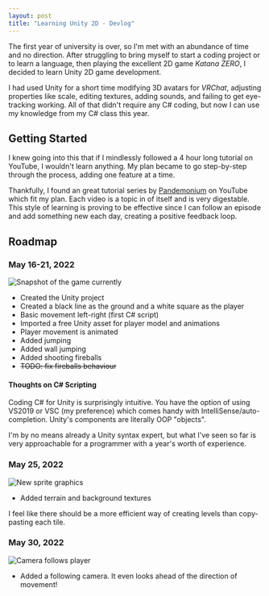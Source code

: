 ```yaml
---
layout: post
title: "Learning Unity 2D - Devlog"
---
```


The first year of university is over, so I'm met with an abundance of time and no direction. After struggling to bring myself to start a coding project or to learn a language, then playing the excellent 2D game *Katana ZERO*, I decided to learn Unity 2D game development.

I had used Unity for a short time modifying 3D avatars for *VRChat*, adjusting properties like scale, editing textures, adding sounds, and failing to get eye-tracking working. All of that didn't require any C# coding, but now I can use my knowledge from my C# class this year.

## Getting Started

I knew going into this that if I mindlessly followed a 4 hour long tutorial on YouTube, I wouldn't learn anything. My plan became to go step-by-step through the process, adding one feature at a time.

Thankfully, I found an great tutorial series by [Pandemonium](https://www.youtube.com/playlist?list=PLgOEwFbvGm5o8hayFB6skAfa8Z-mw4dPV) on YouTube which fit my plan. Each video is a topic in of itself and is very digestable. This style of learning is proving to be effective since I can follow an episode and add something new each day, creating a positive feedback loop.

## Roadmap

### May 16-21, 2022

![Snapshot of the game currently](https://i.imgur.com/TEDrj5G.png)

- Created the Unity project
- Created a black line as the ground and a white square as the player
- Basic movement left-right (first C# script)
- Imported a free Unity asset for player model and animations
- Player movement is animated
- Added jumping
- Added wall jumping
- Added shooting fireballs
- ~~TODO: fix fireballs behaviour~~

#### Thoughts on C# Scripting

Coding C# for Unity is surprisingly intuitive. You have the option of using VS2019 or VSC (my preference) which comes handy with IntelliSense/auto-completion. Unity's components are literally OOP "objects".

I'm by no means already a Unity syntax expert, but what I've seen so far is very approachable for a programmer with a year's worth of experience.

### May 25, 2022

![New sprite graphics](https://i.imgur.com/ftEodPn.png)

-  Added terrain and background textures

I feel like there should be a more efficient way of creating levels than copy-pasting each tile.

### May 30, 2022

![Camera follows player](https://i.imgur.com/anZPFED.gif)

- Added a following camera. It even looks ahead of the direction of movement!